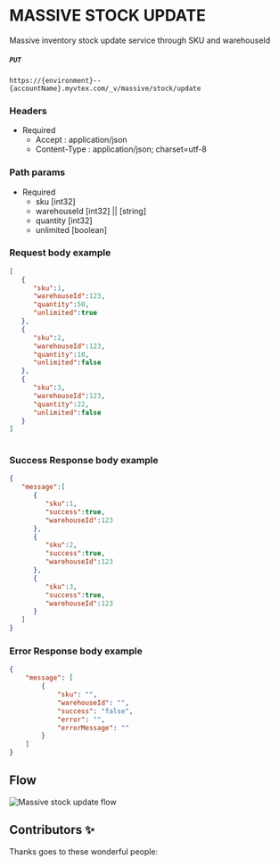 # MASSIVE STOCK UPDATE
Massive inventory stock update service through SKU and warehouseId

##### `PUT `

```https://{environment}--{accountName}.myvtex.com/_v/massive/stock/update```

 
### Headers

- Required
  - Accept : application/json
  - Content-Type : application/json; charset=utf-8

### Path params

- Required
  - sku [int32] 
  - warehouseId [int32] || [string]
  - quantity [int32]
  - unlimited [boolean]
   
### Request body example

```json
[
   {
      "sku":1,
      "warehouseId":123,
      "quantity":50,
      "unlimited":true
   },
   {
      "sku":2,
      "warehouseId":123,
      "quantity":10,
      "unlimited":false
   },
   {
      "sku":3,
      "warehouseId":123,
      "quantity":22,
      "unlimited":false
   }
]
     
```
      
### Success Response body example

```json
{
   "message":[
      {
         "sku":1,
         "success":true,
         "warehouseId":123
      },
      {
         "sku":2,
         "success":true,
         "warehouseId":123
      },
      {
         "sku":3,
         "success":true,
         "warehouseId":123
      }
   ]
}
```

### Error Response body example

```json
{
    "message": [
        {
            "sku": "",
            "warehouseId": "",
            "success": "false",
            "error": "",
            "errorMessage": ""
        }
    ]
}
```

## Flow

![Massive stock update flow](https://user-images.githubusercontent.com/33711188/126810095-f513cedc-271b-43a4-966a-c7415039507b.png)


## Contributors ✨

Thanks goes to these wonderful people:
